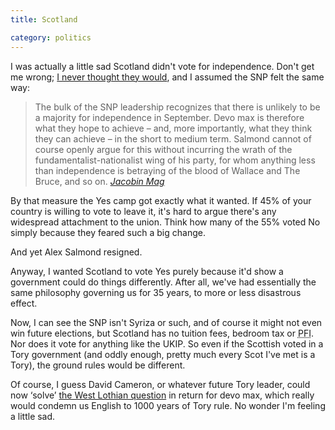 ```yaml
---
title: Scotland

category: politics
---
```


I was actually a little sad Scotland didn't vote for independence. Don't get me wrong; <a href="https://twitter.com/leonpaternoster/status/508672028002770944">I never thought they would</a>, and I assumed the SNP felt the same way:

> The bulk of the SNP leadership recognizes that there is unlikely to be a majority for independence in September. Devo max is therefore what they hope to achieve &#8211; and, more importantly, what they think they can achieve &#8211; in the short to medium term. Salmond cannot of course openly argue for this without incurring the wrath of the fundamentalist-nationalist wing of his party, for whom anything less than independence is betraying of the blood of Wallace and The Bruce, and so on. <cite><a href="https://www.jacobinmag.com/2014/09/why-scotland-should-vote-yes/">Jacobin Mag</a></cite>

By that measure the Yes camp got exactly what it wanted. If 45% of your country is willing to vote to leave it, it's hard to argue there's any widespread attachment to the union. Think how many of the 55% voted No simply because they feared such a big change.

And yet Alex Salmond resigned.

Anyway, I wanted Scotland to vote Yes purely because it'd show a government could do things differently. After all, we've had essentially the same philosophy governing us for 35 years, to more or less disastrous effect.

Now, I can see the SNP isn't Syriza or such, and of course it might not even win future elections, but Scotland has no tuition fees, bedroom tax or <abbr title="Private Finance Initiative">PFI</abbr>. Nor does it vote for anything like the UKIP. So even if the Scottish voted in a Tory government (and oddly enough, pretty much every Scot I've met is a Tory), the ground rules would be different.

Of course, I guess David Cameron, or whatever future Tory leader, could now &#8216;solve&#8217; <a href="https://en.wikipedia.org/wiki/West_Lothian_question">the West Lothian question</a> in return for devo max, which really would condemn us English to 1000 years of Tory rule. No wonder I'm feeling a little sad.
